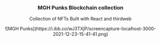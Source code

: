 <h3 align="center">MGH Punks Blockchain collection </h3>
<p align="center">
  Collection of NFTs Built with React and thirdweb
</p>

<div align="center"> ![MGH Punks](https://i.ibb.co/wJ3TXjP/screencapture-localhost-3000-2021-12-23-15-41-41.png) </div>
